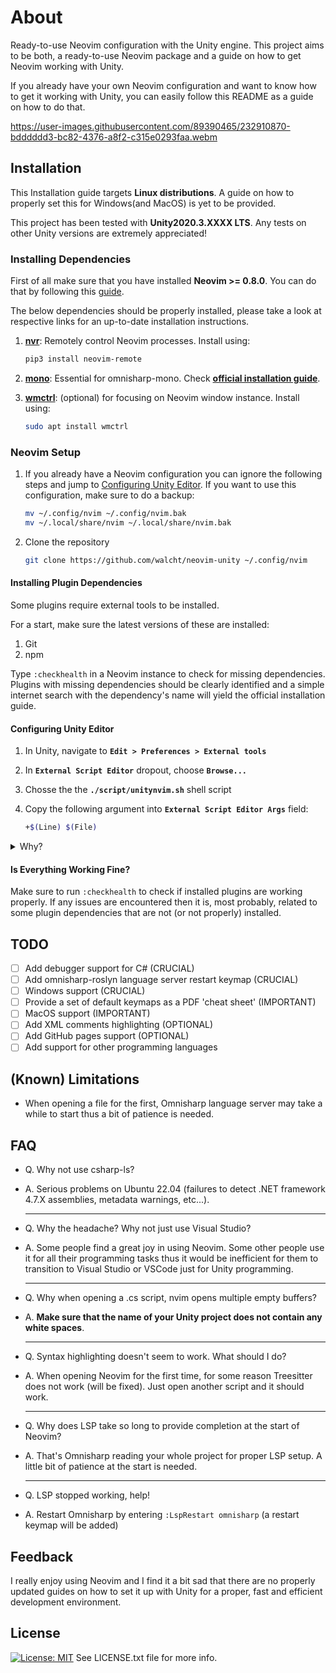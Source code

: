# About

Ready-to-use Neovim configuration with the Unity engine. This project aims to be
both, a ready-to-use Neovim package and a guide on how to get Neovim
working with Unity.

If you already have your own Neovim configuration and want to know how to get
it working with Unity, you can easily follow this README as a guide on how to
do that.

<https://user-images.githubusercontent.com/89390465/232910870-bdddddd3-bc82-4376-a8f2-c315e0293faa.webm>

## Installation

This Installation guide targets __Linux distributions__. A guide on how to
properly set this for Windows(and MacOS) is yet to be provided.

This project has been tested with __Unity2020.3.XXXX LTS__. Any tests on other
Unity versions are extremely appreciated!

### Installing Dependencies

First of all make sure that you have installed __Neovim >= 0.8.0__. You can do
that by following this [guide][neovim_installation].

The below dependencies should be properly installed, please take a look at
respective links for an up-to-date installation instructions.

1. __[nvr][nvr_repo]__: Remotely control Neovim processes. Install using:

    ```bash
    pip3 install neovim-remote
    ```

1. __[mono][mono_installation]__: Essential for omnisharp-mono.
Check __[official installation guide][mono_installation]__.

1. __[wmctrl][wmctrl_installation]__: (optional) for focusing on Neovim
window instance. Install using:

    ```bash
    sudo apt install wmctrl
    ```

### Neovim Setup

1. If you already have a Neovim configuration you can ignore the following
steps and jump to [Configuring Unity Editor](#configuring-unity-editor).
If you want to use this configuration, make sure to do a backup:

    ```bash
    mv ~/.config/nvim ~/.config/nvim.bak
    mv ~/.local/share/nvim ~/.local/share/nvim.bak
    ```

1. Clone the repository

    ```bash
    git clone https://github.com/walcht/neovim-unity ~/.config/nvim
    ```

#### Installing Plugin Dependencies

Some plugins require external tools to be installed.

For a start, make sure the latest versions of these are installed:

1. Git
1. npm

Type ```:checkhealth``` in a Neovim instance to check for missing dependencies.
Plugins with missing dependencies should be clearly identified and a simple
internet search with the dependency's name will yield the official installation
guide.

#### Configuring Unity Editor

1. In Unity, navigate to __```Edit > Preferences > External tools```__
2. In __```External Script Editor```__ dropout, choose __```Browse...```__
3. Chosse the the __```./script/unitynvim.sh```__ shell script
4. Copy the following argument into __```External Script Editor Args```__ field:

    ```bash
    +$(Line) $(File)
    ```

<details><summary>Why?</summary><br>
Usually when clicking on an error message in Unity's console, it directs
you towards the __file__ and the __position__ of the cause of that error.
To do that, Unity has to instantiate an editor server instance and provide it
with the file name, line and column. Now when opening another file, the same
editor server instance is used and the newly opened file will just appear
as a tab in the perviously instantiated editor server instance.
</details>

#### Is Everything Working Fine?

Make sure to run ```:checkhealth``` to check if installed plugins are working properly.
If any issues are encountered then it is, most probably, related to some plugin
dependencies that are not (or not properly) installed.

## TODO

- [ ] Add debugger support for C# (CRUCIAL)
- [ ] Add omnisharp-roslyn language server restart keymap (CRUCIAL)
- [ ] Windows support (CRUCIAL)
- [ ] Provide a set of default keymaps as a PDF 'cheat sheet' (IMPORTANT)
- [ ] MacOS support (IMPORTANT)
- [ ] Add XML comments highlighting (OPTIONAL)
- [ ] Add GitHub pages support (OPTIONAL)
- [ ] Add support for other programming languages

## (Known) Limitations

+ When opening a file for the first, Omnisharp language server may take a while
to start thus a bit of patience is needed.

## FAQ

+ Q. Why not use csharp-ls?
+ A. Serious problems on Ubuntu 22.04 (failures to detect .NET framework 4.7.X
assemblies, metadata warnings, etc...).

    ---

+ Q. Why the headache? Why not just use Visual Studio?
+ A. Some people find a great joy in using Neovim. Some other people use it for
all their programming tasks thus it would be inefficient for them to transition
to Visual Studio or VSCode just for Unity programming.

    ---

+ Q. Why when opening a .cs script, nvim opens multiple empty buffers?
+ A. __Make sure that the name of your Unity project does not contain any white
spaces__.

    ---

+ Q. Syntax highlighting doesn't seem to work. What should I do?
+ A. When opening Neovim for the first time, for some reason Treesitter does
not work (will be fixed). Just open another script and it should work.

    ---

+ Q. Why does LSP take so long to provide completion at the start of Neovim?
+ A. That's Omnisharp reading your whole project for proper LSP setup. A little
bit of patience at the start is needed.

    ---

+ Q. LSP stopped working, help!
+ A. Restart Omnisharp by entering ```:LspRestart omnisharp``` (a restart keymap
will be added)

## Feedback

I really enjoy using Neovim and I find it a bit sad that there are no
properly updated guides on how to set it up with Unity for a proper, fast
and efficient development environment.

## License

[![License: MIT](https://img.shields.io/badge/License-MIT-yellow.svg)](https://opensource.org/licenses/MIT)
See LICENSE.txt file for more info.

[neovim_installation]: https://github.com/neovim/neovim/tags
[nvr_repo]: https://github.com/mhinz/neovim-remote
[mono_installation]: https://www.mono-project.com/download/stable/
[wmctrl_installation]: https://linux.die.net/man/1/wmctrl
